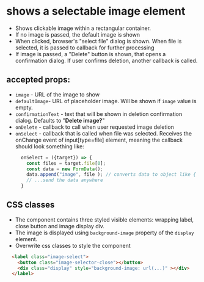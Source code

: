 # shows a selectable image element
- Shows clickable image within a rectangular container. 
- If no image is passed, the default image is shown
- When clicked, browser's  "select file" dialog is shown. When file is selected, it is passed to callback for further processing
- If image is passed, a "Delete" button is shown, that opens a confirmation dialog. If user confirms deletion, another callback is called.

## accepted props:
  - `image` - URL of the image to show
  - `defaultImage`- URL of placeholder image. Will be shown if `image` value is empty.
  - `confirmationText` - text that will be shown in deletion confirmation dialog. Defaults to "**Delete image?**"
  - `onDelete` - callback to call when user requested image deletion
  - `onSelect` - callback that is called when file was selected. Receives the onChange event of input[type=file] element, meaning the callback should look something like:
    ```js
      onSelect = ({target}) => { 
        const files = target.file[0];
        const data = new FormData();
        data.append("image", file ); // converts data to object like { image: (binary image data) }
        // ...send the data anywhere
      }    
    ```
## CSS classes
  - The component contains three styled visible elements: wrapping label, close button and image display div.
  - The image is displayed using `background-image` property of the `display` element.
  - Overwrite css classes to style the component
  ```html
    <label class="image-select">
      <button class="image-selector-close"></button>
      <div class="display" style="background-image: url(...)" ></div>
    </label>
  ```